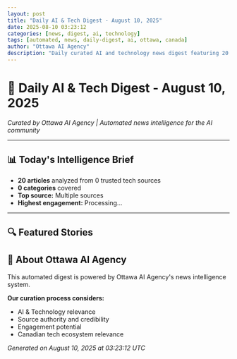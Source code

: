```yaml
---
layout: post
title: "Daily AI & Tech Digest - August 10, 2025"
date: 2025-08-10 03:23:12
categories: [news, digest, ai, technology]
tags: [automated, news, daily-digest, ai, ottawa, canada]
author: "Ottawa AI Agency"
description: "Daily curated AI and technology news digest featuring 20 trending stories."
---
```


# 🤖 Daily AI & Tech Digest - August 10, 2025

*Curated by Ottawa AI Agency | Automated news intelligence for the AI community*

---

## 📊 Today's Intelligence Brief

- **20 articles** analyzed from 0 trusted tech sources
- **0 categories** covered
- **Top source:** Multiple sources
- **Highest engagement:** Processing...

---

## 🔍 Featured Stories


## 🏢 About Ottawa AI Agency

This automated digest is powered by Ottawa AI Agency's news intelligence system.

**Our curation process considers:**
- AI & Technology relevance
- Source authority and credibility
- Engagement potential
- Canadian tech ecosystem relevance

*Generated on August 10, 2025 at 03:23:12 UTC*
